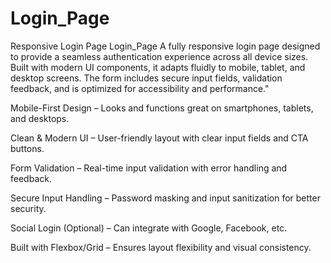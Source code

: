 # Login_Page
Responsive Login Page Login_Page
A fully responsive login page designed to provide a seamless authentication experience across all device sizes. Built with modern UI components, it adapts fluidly to mobile, tablet, and desktop screens. The form includes secure input fields, validation feedback, and is optimized for accessibility and performance."

Mobile-First Design – Looks and functions great on smartphones, tablets, and desktops.

Clean & Modern UI – User-friendly layout with clear input fields and CTA buttons.

Form Validation – Real-time input validation with error handling and feedback.

Secure Input Handling – Password masking and input sanitization for better security.

Social Login (Optional) – Can integrate with Google, Facebook, etc.

Built with Flexbox/Grid – Ensures layout flexibility and visual consistency.



